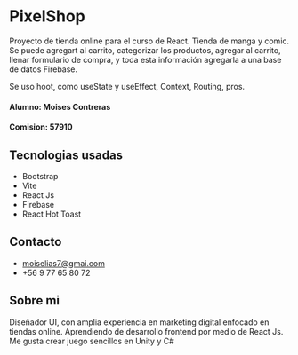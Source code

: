 # PixelShop

Proyecto de tienda online para el curso de React. Tienda de manga y comic. Se puede agregart al carrito, categorizar los productos, agregar al carrito, llenar formulario de compra, y toda esta información agregarla a una base de datos Firebase.

Se uso hoot, como useState y useEffect, Context, Routing, pros. 

#### Alumno: Moises Contreras
#### Comision: 57910

## Tecnologias usadas

- Bootstrap
- Vite
- React Js
- Firebase
- React Hot Toast

## Contacto

- moiselias7@gmai.com
- +56 9 77 65 80 72

## Sobre mi 

Diseñador UI, con amplia experiencia en marketing digital enfocado en tiendas online. Aprendiendo de desarrollo frontend por medio de React Js. Me gusta crear juego sencillos en Unity y C#